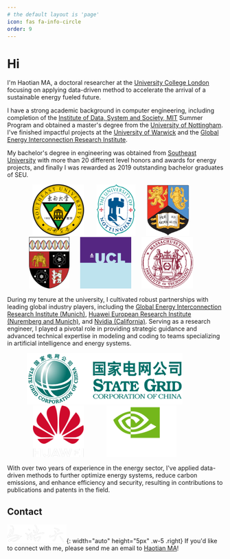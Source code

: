 ```yaml
---
# the default layout is 'page'
icon: fas fa-info-circle
order: 9
---
```


# Hi

I'm Haotian MA, a doctoral researcher at the [University College London](https://www.ucl.ac.uk/) focusing on applying data-driven method to accelerate the arrival of a sustainable energy fueled future.

I have a strong academic background in computer engineering, including completion of the [Institute of Data, System and Society, MIT](https://idss.mit.edu/) Summer Program and obtained a master's degree from the [University of Nottingham](https://www.nottingham.ac.uk/engineering/). I've finished impactful projects at the [University of Warwick](https://www.birmingham.ac.uk/index.aspx) and the [Global Energy Interconnection Research Institute](https://geiri.eu/).

My bachelor's degree in engineering was obtained from [Southeast University](https://www.seu.edu.cn/english/) with more than 20 different level honors and awards for energy projects, and finally I was rewarded as 2019 outstanding bachelor graduates of SEU. 

<div style="text-align: center; width: 100%;">
  <img src="/images/SEU.png" alt="SEU" style="width: auto; height: 120px; margin-right: 5%;" />
  <img src="/images/UoN.png" alt="UoN" style="width: auto; height: 120px; margin-right: 4%;" />
  <img src="/images/UoB.png" alt="UoB" style="width: auto; height: 120px; margin-right: 4%;" />
  <img src="/images/UoW.png" alt="UoW" style="width: auto; height: 120px; margin-right: 4%;" />
  <img src="/images/UCL_logo.png" alt="UCL" style="width: auto; height: 120px; margin-right: 4%;" />
  <img src="/images/mit.webp" alt="MIT" style="width: auto; height: 120px; margin-right: 4%;" />
</div>


During my tenure at the university, I cultivated robust partnerships with leading global industry players, including the [Global Energy Interconnection Research Institute (Munich)](https://geiri.eu/), [Huawei European Research Institute (Nuremberg and Munich)](https://www.huawei.com/de/), and [Nvidia (California)](https://www.nvidia.com/en-gb/). Serving as a research engineer, I played a pivotal role in providing strategic guidance and advanced technical expertise in modeling and coding to teams specializing in artificial intelligence and energy systems.


<div style="text-align: center; width: 100%;">
  <img src="/images/GEIRI.png" alt="GEIRI" style="width: auto; height: 120px; margin-right: 10%;" />
  <img src="/images/HW.png" alt="HW" style="width: auto; height: 120px; margin-right: 10%;" />
  <img src="/images/nvidia.png" alt="nvidia" style="width: auto; height: 120px; margin-right: 10%;" />
</div>


With over two years of experience in the energy sector, I've applied data-driven methods to further optimize energy systems, reduce carbon emissions, and enhance efficiency and security, resulting in contributions to publications and patents in the field. 

## Contact
![Desktop View](/images/signature5.png){: width="auto" height="5px" .w-5 .right}
If you'd like to connect with me, please send me an email to [Haotian MA](mailto:Haotian-ma@outlook.com)!


